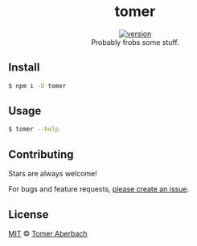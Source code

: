 <h1 align="center">
  tomer
</h1>

<div align="center">
  <a href="https://npmjs.org/package/tomer">
    <img src="https://badgen.now.sh/npm/v/tomer" alt="version" />
  </a>
</div>

<div align="center">
  Probably frobs some stuff.
</div>

## Install

```sh
$ npm i -D tomer
```

## Usage

```sh
$ tomer --help
```

## Contributing

Stars are always welcome!

For bugs and feature requests,
[please create an issue](https://github.com/TomerAberbach/tomer/issues/new).

## License

[MIT](https://github.com/TomerAberbach/tomer/blob/main/license) ©
[Tomer Aberbach](https://github.com/TomerAberbach)
